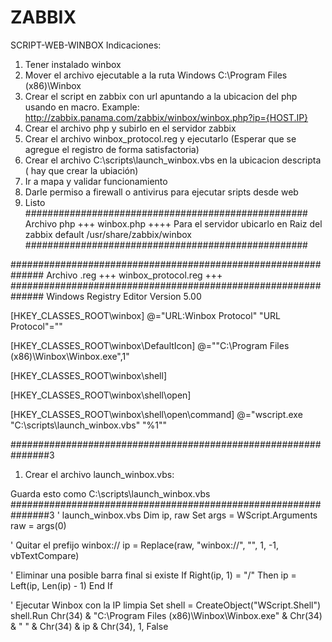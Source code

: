 # ZABBIX
SCRIPT-WEB-WINBOX
Indicaciones:
1. Tener instalado winbox
2. Mover el archivo ejecutable a la ruta Windows C:\Program Files (x86)\Winbox
3. Crear el script en zabbix con url apuntando a la ubicacion del php usando en macro. Example: http://zabbix.panama.com/zabbix/winbox/winbox.php?ip={HOST.IP}
4. Crear el archivo php y subirlo en el servidor zabbix
5. Crear el archivo winbox_protocol.reg y ejecutarlo (Esperar que se agregue el registro de forma satisfactoria)
6. Crear el archivo  C:\scripts\launch_winbox.vbs en la ubicacion descripta ( hay que crear la ubiación)
7. Ir a mapa y validar funcionamiento
8. Darle permiso a firewall o antivirus para ejecutar sripts desde web
9. Listo
###################################################
Archivo php +++ winbox.php  ++++ Para el servidor ubicarlo en Raiz del zabbix default /usr/share/zabbix/winbox
###################################################
<?php
if (!isset($_GET['ip'])) {
    http_response_code(400);
    die("Falta el parámetro 'ip'");
}

$ip = $_GET['ip'];

// Eliminar cualquier barra final
$ip = rtrim($ip, '/');

// Validar IP
if (!filter_var($ip, FILTER_VALIDATE_IP)) {
    http_response_code(400);
    die("IP no válida");
}

// Redirigir sin la barra final
header("Location: winbox://$ip");
exit;
?>
##############################################################
Archivo .reg  +++ winbox_protocol.reg +++
##############################################################
Windows Registry Editor Version 5.00

[HKEY_CLASSES_ROOT\winbox]
@="URL:Winbox Protocol"
"URL Protocol"=""

[HKEY_CLASSES_ROOT\winbox\DefaultIcon]
@="\"C:\\Program Files (x86)\\Winbox\\Winbox.exe\",1"

[HKEY_CLASSES_ROOT\winbox\shell]

[HKEY_CLASSES_ROOT\winbox\shell\open]

[HKEY_CLASSES_ROOT\winbox\shell\open\command]
@="wscript.exe \"C:\\scripts\\launch_winbox.vbs\" \"%1\""

###############################################################3
1. Crear el archivo launch_winbox.vbs:

Guarda esto como C:\scripts\launch_winbox.vbs
###############################################################3
' launch_winbox.vbs
Dim ip, raw
Set args = WScript.Arguments
raw = args(0)

' Quitar el prefijo winbox://
ip = Replace(raw, "winbox://", "", 1, -1, vbTextCompare)

' Eliminar una posible barra final si existe
If Right(ip, 1) = "/" Then
    ip = Left(ip, Len(ip) - 1)
End If

' Ejecutar Winbox con la IP limpia
Set shell = CreateObject("WScript.Shell")
shell.Run Chr(34) & "C:\Program Files (x86)\Winbox\Winbox.exe" & Chr(34) & " " & Chr(34) & ip & Chr(34), 1, False
